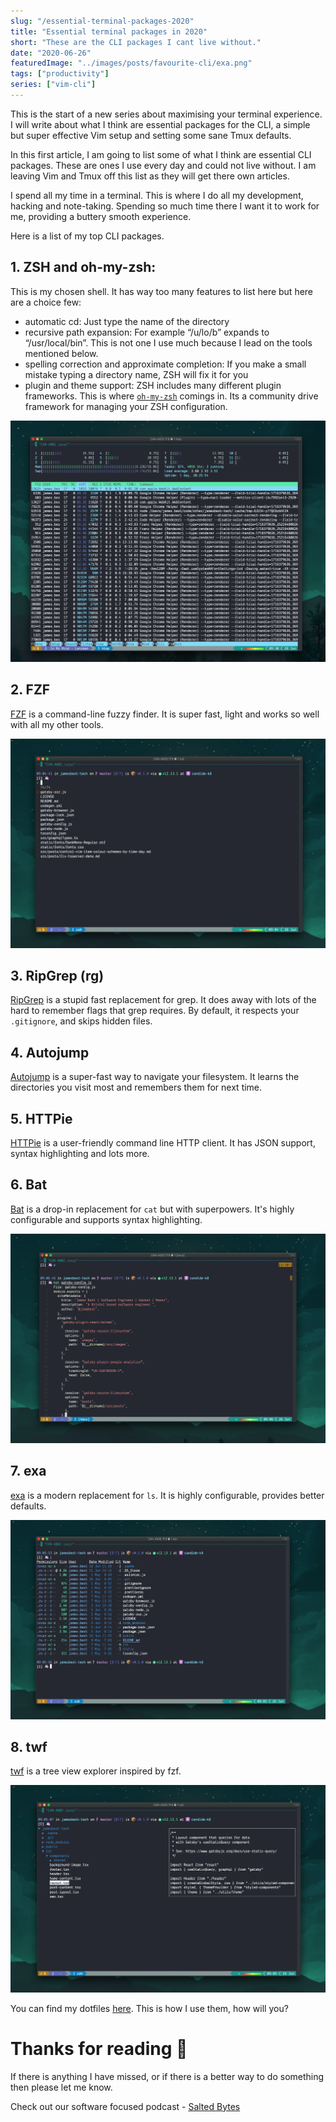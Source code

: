 ```yaml
---
slug: "/essential-terminal-packages-2020"
title: "Essential terminal packages in 2020"
short: "These are the CLI packages I cant live without."
date: "2020-06-26"
featuredImage: "../images/posts/favourite-cli/exa.png"
tags: ["productivity"]
series: ["vim-cli"]
---
```


This is the start of a new series about maximising your terminal experience. I will write about what I think are essential packages for the CLI, a simple but super effective Vim setup and setting some sane Tmux defaults.

In this first article, I am going to list some of what I think are essential CLI packages. These are ones I use every day and could not live without. I am leaving Vim and Tmux off this list as they will get there own articles.

I spend all my time in a terminal. This is where I do all my development, hacking and note-taking. Spending so much time there I want it to work for me, providing a buttery smooth experience.

Here is a list of my top CLI packages.

## 1. ZSH and oh-my-zsh:

This is my chosen shell. It has way too many features to list here but here are a choice few:

* automatic cd: Just type the name of the directory
* recursive path expansion: For example “/u/lo/b” expands to “/usr/local/bin”. This is not one I use much because I lead on the tools mentioned below.
* spelling correction and approximate completion: If you make a small mistake typing a directory name, ZSH will fix it for you
* plugin and theme support: ZSH includes many different plugin frameworks. This is where [`oh-my-zsh`](https://ohmyz.sh/) comings in. Its a community drive framework for managing your ZSH configuration.

![ZSH](../images/posts/favourite-cli/zsh.png)

## 2. FZF

[FZF](https://github.com/junegunn/fzf) is a command-line fuzzy finder. It is super fast, light and works so well with all my other tools.

![fzf](../images/posts/favourite-cli/fzf.png)

## 3. RipGrep (rg)

[RipGrep](https://github.com/BurntSushi/ripgrep) is a stupid fast replacement for grep. It does away with lots of the hard to remember flags that grep requires. By default, it respects your `.gitignore`, and skips hidden files.

## 4. Autojump

[Autojump](https://github.com/wting/autojump) is a super-fast way to navigate your filesystem. It learns the directories you visit most and remembers them for next time.

## 5. HTTPie

[HTTPie](https://httpie.org/) is a user-friendly command line HTTP client. It has JSON support, syntax highlighting and lots more.

## 6. Bat

[Bat](https://github.com/sharkdp/bat) is a drop-in replacement for `cat` but with superpowers. It's highly configurable and supports syntax highlighting.

![Bat](../images/posts/favourite-cli/bat.png)

## 7. exa

[exa](https://the.exa.website/) is a modern replacement for `ls`. It is highly configurable, provides better defaults.

![HTTPie](../images/posts/favourite-cli/exa.png)

## 8. twf

[twf](https://github.com/wvanlint/twf) is a tree view explorer inspired by fzf.

![HTTPie](../images/posts/favourite-cli/twf.png)

You can find my dotfiles [here](https://github.com/jim-at-jibba/my-dots). This is how I use them, how will you?

# Thanks for reading 🙏

If there is anything I have missed, or if there is a better way to do something then please let me know.

Check out our software focused podcast - [Salted Bytes](https://open.spotify.com/show/7IdlgpiDfYcOdCn57mPLvH?si=X1ArfHvqQXSOAfc1h7Y_Eg)